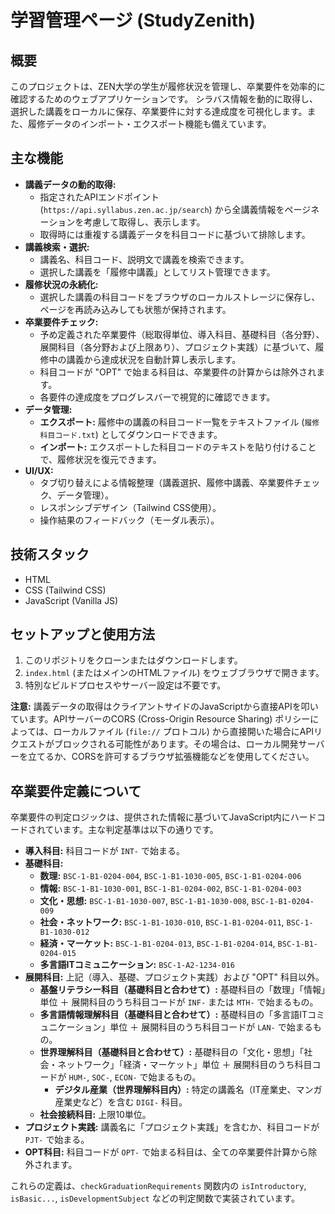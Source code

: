 # 学習管理ページ (StudyZenith)

## 概要

このプロジェクトは、ZEN大学の学生が履修状況を管理し、卒業要件を効率的に確認するためのウェブアプリケーションです。
シラバス情報を動的に取得し、選択した講義をローカルに保存、卒業要件に対する達成度を可視化します。また、履修データのインポート・エクスポート機能も備えています。

## 主な機能

* **講義データの動的取得:**
    * 指定されたAPIエンドポイント (`https://api.syllabus.zen.ac.jp/search`) から全講義情報をページネーションを考慮して取得し、表示します。
    * 取得時には重複する講義データを科目コードに基づいて排除します。
* **講義検索・選択:**
    * 講義名、科目コード、説明文で講義を検索できます。
    * 選択した講義を「履修中講義」としてリスト管理できます。
* **履修状況の永続化:**
    * 選択した講義の科目コードをブラウザのローカルストレージに保存し、ページを再読み込みしても状態が保持されます。
* **卒業要件チェック:**
    * 予め定義された卒業要件（総取得単位、導入科目、基礎科目（各分野）、展開科目（各分野および上限あり）、プロジェクト実践）に基づいて、履修中の講義から達成状況を自動計算し表示します。
    * 科目コードが "OPT" で始まる科目は、卒業要件の計算からは除外されます。
    * 各要件の達成度をプログレスバーで視覚的に確認できます。
* **データ管理:**
    * **エクスポート:** 履修中の講義の科目コード一覧をテキストファイル (`履修科目コード.txt`) としてダウンロードできます。
    * **インポート:** エクスポートした科目コードのテキストを貼り付けることで、履修状況を復元できます。
* **UI/UX:**
    * タブ切り替えによる情報整理（講義選択、履修中講義、卒業要件チェック、データ管理）。
    * レスポンシブデザイン（Tailwind CSS使用）。
    * 操作結果のフィードバック（モーダル表示）。

## 技術スタック

* HTML
* CSS (Tailwind CSS)
* JavaScript (Vanilla JS)

## セットアップと使用方法

1.  このリポジトリをクローンまたはダウンロードします。
2.  `index.html` (またはメインのHTMLファイル) をウェブブラウザで開きます。
3.  特別なビルドプロセスやサーバー設定は不要です。

**注意:** 講義データの取得はクライアントサイドのJavaScriptから直接APIを叩いています。APIサーバーのCORS (Cross-Origin Resource Sharing) ポリシーによっては、ローカルファイル (`file://` プロトコル) から直接開いた場合にAPIリクエストがブロックされる可能性があります。その場合は、ローカル開発サーバーを立てるか、CORSを許可するブラウザ拡張機能などを使用してください。

## 卒業要件定義について

卒業要件の判定ロジックは、提供された情報に基づいてJavaScript内にハードコードされています。主な判定基準は以下の通りです。

* **導入科目:** 科目コードが `INT-` で始まる。
* **基礎科目:**
    * **数理:** `BSC-1-B1-0204-004`, `BSC-1-B1-1030-005`, `BSC-1-B1-0204-006`
    * **情報:** `BSC-1-B1-1030-001`, `BSC-1-B1-0204-002`, `BSC-1-B1-0204-003`
    * **文化・思想:** `BSC-1-B1-1030-007`, `BSC-1-B1-1030-008`, `BSC-1-B1-0204-009`
    * **社会・ネットワーク:** `BSC-1-B1-1030-010`, `BSC-1-B1-0204-011`, `BSC-1-B1-1030-012`
    * **経済・マーケット:** `BSC-1-B1-0204-013`, `BSC-1-B1-0204-014`, `BSC-1-B1-0204-015`
    * **多言語ITコミュニケーション:** `BSC-1-A2-1234-016`
* **展開科目:** 上記（導入、基礎、プロジェクト実践）および "OPT" 科目以外。
    * **基盤リテラシー科目（基礎科目と合わせて）:** 基礎科目の「数理」「情報」単位 ＋ 展開科目のうち科目コードが `INF-` または `MTH-` で始まるもの。
    * **多言語情報理解科目（基礎科目と合わせて）:** 基礎科目の「多言語ITコミュニケーション」単位 ＋ 展開科目のうち科目コードが `LAN-` で始まるもの。
    * **世界理解科目（基礎科目と合わせて）:** 基礎科目の「文化・思想」「社会・ネットワーク」「経済・マーケット」単位 ＋ 展開科目のうち科目コードが `HUM-`, `SOC-`, `ECON-` で始まるもの。
        * **デジタル産業（世界理解科目内）:** 特定の講義名（IT産業史、マンガ産業史など）を含む `DIGI-` 科目。
    * **社会接続科目:** 上限10単位。
* **プロジェクト実践:** 講義名に「プロジェクト実践」を含むか、科目コードが `PJT-` で始まる。
* **OPT科目:** 科目コードが `OPT-` で始まる科目は、全ての卒業要件計算から除外されます。

これらの定義は、`checkGraduationRequirements` 関数内の `isIntroductory`, `isBasic...`, `isDevelopmentSubject` などの判定関数で実装されています。
